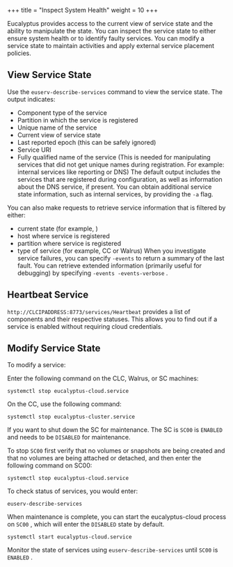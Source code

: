 +++
title = "Inspect System Health"
weight = 10
+++

Eucalyptus provides access to the current view of service state and the ability to manipulate the state. You can inspect the service state to either ensure system health or to identify faulty services. You can modify a service state to maintain activities and apply external service placement policies.
## View Service State
Use the `euserv-describe-services` command to view the service state. The output indicates: 



* Component type of the service 
* Partition in which the service is registered 
* Unique name of the service 
* Current view of service state 
* Last reported epoch (this can be safely ignored) 
* Service URI 
* Fully qualified name of the service (This is needed for manipulating services that did not get unique names during registration. For example: internal services like reporting or DNS) 
The default output includes the services that are registered during configuration, as well as information about the DNS service, if present. You can obtain additional service state information, such as internal services, by providing the `-a` flag. 

You can also make requests to retrieve service information that is filtered by either: 



* current state (for example, ) 
* host where service is registered 
* partition where service is registered 
* type of service (for example, CC or Walrus) 
When you investigate service failures, you can specify `-events` to return a summary of the last fault. You can retrieve extended information (primarily useful for debugging) by specifying `-events -events-verbose` . 


## Heartbeat Service
`http://CLCIPADDRESS:8773/services/Heartbeat` provides a list of components and their respective statuses. This allows you to find out if a service is enabled without requiring cloud credentials. 


## Modify Service State
To modify a service: 

Enter the following command on the CLC, Walrus, or SC machines: 

    systemctl stop eucalyptus-cloud.service

On the CC, use the following command: 



    systemctl stop eucalyptus-cluster.service

If you want to shut down the SC for maintenance. The SC is `SC00` is `ENABLED` and needs to be `DISABLED` for maintenance. 

To stop `SC00` first verify that no volumes or snapshots are being created and that no volumes are being attached or detached, and then enter the following command on SC00: 



    systemctl stop eucalyptus-cloud.service

To check status of services, you would enter: 



    euserv-describe-services

When maintenance is complete, you can start the eucalyptus-cloud process on `SC00` , which will enter the `DISABLED` state by default. 



    systemctl start eucalyptus-cloud.service

Monitor the state of services using `euserv-describe-services` until `SC00` is `ENABLED` . 

